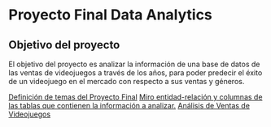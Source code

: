 # Proyecto Final Data Analytics

## Objetivo del proyecto

El objetivo del proyecto es analizar la información de una base de datos de las ventas de videojuegos a través de los años, para poder predecir el éxito de un videojuego en el mercado con respecto a sus ventas y géneros.

[Definición de temas del Proyecto Final](https://docs.google.com/document/d/11f67jxB35-KCDudi1k1bEgwplwUI9U8zQJRjbRRfw0w/edit?usp=sharing)
[Miro entidad-relación y columnas de las tablas que contienen la información a analizar.](https://miro.com/app/board/uXjVNwT4l0w=/?share_link_id=595304181901)
[Análisis de Ventas de Videojuegos](https://docs.google.com/document/d/1v_NK6nnpS6LK-YPITEaeL0-POFv9t9qedw9JwTz19PI/edit?usp=sharing)
